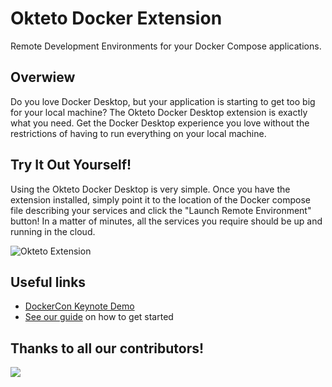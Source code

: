 # Okteto Docker Extension

Remote Development Environments for your Docker Compose applications.

## Overwiew

Do you love Docker Desktop, but your application is starting to get too big for your local machine? The Okteto Docker Desktop extension is exactly what you need. Get the Docker Desktop experience you love without the restrictions of having to run everything on your local machine.

## Try It Out Yourself!

Using the Okteto Docker Desktop is very simple. Once you have the extension installed, simply point it to the location of the Docker compose file describing your services and click the "Launch Remote Environment" button! In a matter of minutes, all the services you require should be up and running in the cloud.

![Okteto Extension](docs/okteto-architecture.png)


## Useful links

- [DockerCon Keynote Demo](https://www.youtube.com/watch?v=cq6Tpfji0vA&ab_channel=Okteto)
- [See our guide](CONTRIBUTING.md) on how to get started

## Thanks to all our contributors!

<a href="https://github.com/okteto/docker-desktop-extension/graphs/contributors">
  <img src="https://contrib.rocks/image?repo=okteto/docker-desktop-extension" />
</a>
<!--  https://contrib.rocks -->

